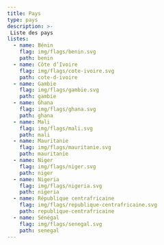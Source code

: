 ```yaml
---
title: Pays
type: pays
description: >-
 Liste des pays
listes:
  - name: Bénin
    flag: img/flags/benin.svg
    path: benin
  - name: Côte d’Ivoire
    flag: img/flags/cote-ivoire.svg
    path: cote-d-ivoire
  - name: Gambie
    flag: img/flags/gambie.svg
    path: gambie
  - name: Ghana
    flag: img/flags/ghana.svg
    path: ghana
  - name: Mali
    flag: img/flags/mali.svg
    path: mali
  - name: Mauritanie
    flag: img/flags/mauritanie.svg
    path: mauritanie
  - name: Niger
    flag: img/flags/niger.svg
    path: niger
  - name: Nigeria
    flag: img/flags/nigeria.svg
    path: nigeria
  - name: République centrafricaine
    flag: img/flags/republique-centrafricaine.svg
    path: republique-centrafricaine
  - name: Sénégal
    flag: img/flags/senegal.svg
    path: senegal
---
```



